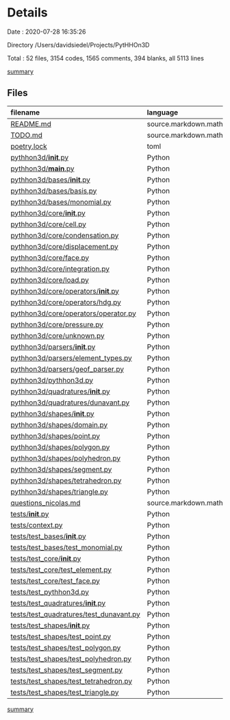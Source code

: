 # Details

Date : 2020-07-28 16:35:26

Directory /Users/davidsiedel/Projects/PytHHOn3D

Total : 52 files,  3154 codes, 1565 comments, 394 blanks, all 5113 lines

[summary](results.md)

## Files
| filename | language | code | comment | blank | total |
| :--- | :--- | ---: | ---: | ---: | ---: |
| [README.md](/README.md) | source.markdown.math | 0 | 0 | 1 | 1 |
| [TODO.md](/TODO.md) | source.markdown.math | 3 | 0 | 0 | 3 |
| [poetry.lock](/poetry.lock) | toml | 705 | 0 | 75 | 780 |
| [pythhon3d/__init__.py](/pythhon3d/__init__.py) | Python | 1 | 0 | 2 | 3 |
| [pythhon3d/__main__.py](/pythhon3d/__main__.py) | Python | 105 | 5 | 7 | 117 |
| [pythhon3d/bases/__init__.py](/pythhon3d/bases/__init__.py) | Python | 0 | 0 | 1 | 1 |
| [pythhon3d/bases/basis.py](/pythhon3d/bases/basis.py) | Python | 6 | 15 | 3 | 24 |
| [pythhon3d/bases/monomial.py](/pythhon3d/bases/monomial.py) | Python | 61 | 147 | 7 | 215 |
| [pythhon3d/core/__init__.py](/pythhon3d/core/__init__.py) | Python | 0 | 0 | 1 | 1 |
| [pythhon3d/core/cell.py](/pythhon3d/core/cell.py) | Python | 72 | 31 | 6 | 109 |
| [pythhon3d/core/condensation.py](/pythhon3d/core/condensation.py) | Python | 39 | 64 | 7 | 110 |
| [pythhon3d/core/displacement.py](/pythhon3d/core/displacement.py) | Python | 24 | 27 | 5 | 56 |
| [pythhon3d/core/face.py](/pythhon3d/core/face.py) | Python | 116 | 133 | 10 | 259 |
| [pythhon3d/core/integration.py](/pythhon3d/core/integration.py) | Python | 165 | 207 | 14 | 386 |
| [pythhon3d/core/load.py](/pythhon3d/core/load.py) | Python | 26 | 27 | 5 | 58 |
| [pythhon3d/core/operators/__init__.py](/pythhon3d/core/operators/__init__.py) | Python | 0 | 0 | 1 | 1 |
| [pythhon3d/core/operators/hdg.py](/pythhon3d/core/operators/hdg.py) | Python | 64 | 68 | 5 | 137 |
| [pythhon3d/core/operators/operator.py](/pythhon3d/core/operators/operator.py) | Python | 47 | 81 | 8 | 136 |
| [pythhon3d/core/pressure.py](/pythhon3d/core/pressure.py) | Python | 36 | 28 | 5 | 69 |
| [pythhon3d/core/unknown.py](/pythhon3d/core/unknown.py) | Python | 49 | 17 | 4 | 70 |
| [pythhon3d/parsers/__init__.py](/pythhon3d/parsers/__init__.py) | Python | 0 | 0 | 1 | 1 |
| [pythhon3d/parsers/element_types.py](/pythhon3d/parsers/element_types.py) | Python | 11 | 0 | 3 | 14 |
| [pythhon3d/parsers/geof_parser.py](/pythhon3d/parsers/geof_parser.py) | Python | 99 | 81 | 5 | 185 |
| [pythhon3d/pythhon3d.py](/pythhon3d/pythhon3d.py) | Python | 332 | 141 | 11 | 484 |
| [pythhon3d/quadratures/__init__.py](/pythhon3d/quadratures/__init__.py) | Python | 0 | 0 | 1 | 1 |
| [pythhon3d/quadratures/dunavant.py](/pythhon3d/quadratures/dunavant.py) | Python | 232 | 110 | 7 | 349 |
| [pythhon3d/shapes/__init__.py](/pythhon3d/shapes/__init__.py) | Python | 0 | 0 | 1 | 1 |
| [pythhon3d/shapes/domain.py](/pythhon3d/shapes/domain.py) | Python | 18 | 28 | 4 | 50 |
| [pythhon3d/shapes/point.py](/pythhon3d/shapes/point.py) | Python | 13 | 15 | 3 | 31 |
| [pythhon3d/shapes/polygon.py](/pythhon3d/shapes/polygon.py) | Python | 66 | 80 | 7 | 153 |
| [pythhon3d/shapes/polyhedron.py](/pythhon3d/shapes/polyhedron.py) | Python | 45 | 31 | 5 | 81 |
| [pythhon3d/shapes/segment.py](/pythhon3d/shapes/segment.py) | Python | 19 | 28 | 5 | 52 |
| [pythhon3d/shapes/tetrahedron.py](/pythhon3d/shapes/tetrahedron.py) | Python | 22 | 28 | 5 | 55 |
| [pythhon3d/shapes/triangle.py](/pythhon3d/shapes/triangle.py) | Python | 22 | 28 | 5 | 55 |
| [questions_nicolas.md](/questions_nicolas.md) | source.markdown.math | 8 | 0 | 2 | 10 |
| [tests/__init__.py](/tests/__init__.py) | Python | 0 | 0 | 1 | 1 |
| [tests/context.py](/tests/context.py) | Python | 6 | 0 | 2 | 8 |
| [tests/test_bases/__init__.py](/tests/test_bases/__init__.py) | Python | 0 | 0 | 1 | 1 |
| [tests/test_bases/test_monomial.py](/tests/test_bases/test_monomial.py) | Python | 169 | 72 | 33 | 274 |
| [tests/test_core/__init__.py](/tests/test_core/__init__.py) | Python | 0 | 0 | 1 | 1 |
| [tests/test_core/test_element.py](/tests/test_core/test_element.py) | Python | 0 | 24 | 5 | 29 |
| [tests/test_core/test_face.py](/tests/test_core/test_face.py) | Python | 129 | 8 | 30 | 167 |
| [tests/test_pythhon3d.py](/tests/test_pythhon3d.py) | Python | 3 | 1 | 4 | 8 |
| [tests/test_quadratures/__init__.py](/tests/test_quadratures/__init__.py) | Python | 0 | 0 | 1 | 1 |
| [tests/test_quadratures/test_dunavant.py](/tests/test_quadratures/test_dunavant.py) | Python | 103 | 1 | 16 | 120 |
| [tests/test_shapes/__init__.py](/tests/test_shapes/__init__.py) | Python | 0 | 0 | 1 | 1 |
| [tests/test_shapes/test_point.py](/tests/test_shapes/test_point.py) | Python | 25 | 1 | 7 | 33 |
| [tests/test_shapes/test_polygon.py](/tests/test_shapes/test_polygon.py) | Python | 39 | 3 | 11 | 53 |
| [tests/test_shapes/test_polyhedron.py](/tests/test_shapes/test_polyhedron.py) | Python | 132 | 0 | 11 | 143 |
| [tests/test_shapes/test_segment.py](/tests/test_shapes/test_segment.py) | Python | 40 | 34 | 16 | 90 |
| [tests/test_shapes/test_tetrahedron.py](/tests/test_shapes/test_tetrahedron.py) | Python | 63 | 0 | 11 | 74 |
| [tests/test_shapes/test_triangle.py](/tests/test_shapes/test_triangle.py) | Python | 39 | 1 | 11 | 51 |

[summary](results.md)